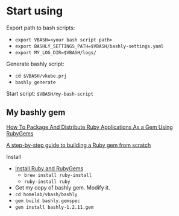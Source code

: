# Start using

Export path to bash scripts:

* `export VBASH=<your bash script path>`
* `export BASHLY_SETTINGS_PATH=$VBASH/bashly-settings.yaml`
* `export MY_LOG_DIR=$VBASH/logs/`

Generate bashly script:

* `cd $VBASH/vkube.prj`
* `bashly generate`

Start script: `$VBASH/my-bash-script`

## My bashly gem

[How To Package And Distribute Ruby Applications As a Gem Using RubyGems](https://www.digitalocean.com/community/tutorials/how-to-package-and-distribute-ruby-applications-as-a-gem-using-rubygems)

[A step-by-step guide to building a Ruby gem from scratch](https://www.honeybadger.io/blog/create-ruby-gem/)

Install

* [Install Ruby and RubyGems](https://www.ruby-lang.org/en/documentation/installation/)
  * `brew install ruby-install`
  * `ruby-install ruby`
* Get my copy of bashly gem. Modify it.
* `cd homelab/vbash/bashly`
* `gem build bashly.gemspec`
* `gem install bashly-1.2.11.gem`
